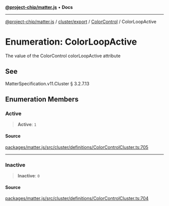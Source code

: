 [**@project-chip/matter.js**](../../../../../README.md) • **Docs**

***

[@project-chip/matter.js](../../../../../modules.md) / [cluster/export](../../../README.md) / [ColorControl](../README.md) / ColorLoopActive

# Enumeration: ColorLoopActive

The value of the ColorControl colorLoopActive attribute

## See

MatterSpecification.v11.Cluster § 3.2.7.13

## Enumeration Members

### Active

> **Active**: `1`

#### Source

[packages/matter.js/src/cluster/definitions/ColorControlCluster.ts:705](https://github.com/project-chip/matter.js/blob/7a8cbb56b87d4ccf34bec5a9a95ab40a1711324f/packages/matter.js/src/cluster/definitions/ColorControlCluster.ts#L705)

***

### Inactive

> **Inactive**: `0`

#### Source

[packages/matter.js/src/cluster/definitions/ColorControlCluster.ts:704](https://github.com/project-chip/matter.js/blob/7a8cbb56b87d4ccf34bec5a9a95ab40a1711324f/packages/matter.js/src/cluster/definitions/ColorControlCluster.ts#L704)
